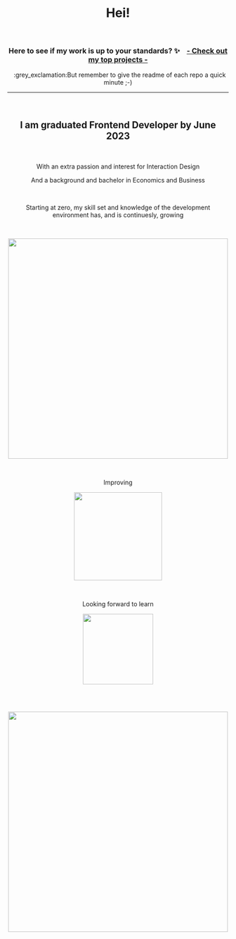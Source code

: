 <h1 align="center">Hei!</h1>
<br>
<h3 align="center">Here to see if my work is up to your standards?  ✨ &nbsp&nbsp  <a href="https://github.com/stars/SolveigRebnord/lists/top-projects">- Check out my top projects - </a></h3>

 <p align="center">&nbsp :grey_exclamation:But remember to give the readme of each repo a quick minute ;-)</p> 




***

<br>

<h2 align="center">I am graduated Frontend Developer by June 2023</h2>
<br>
<span align="center">
<p>
With an extra passion and interest for Interaction Design
</p>
<p>
And a background and bachelor in Economics and Business
</p>
</span>
<br>
<p align="center">
Starting at zero, my skill set and knowledge of the development environment has, and is continuesly, growing
 </p>
<br>

<p align="center">
 <a href="https://skillicons.dev">
    <img width="500" src="https://skillicons.dev/icons?i=html,css,javascript,github,netlify,postman,tailwind,vscode,vite,wordpress,figma&theme=light" />
  </a>
 </p>
  <br>
  
  <p align="center">Improving</p>
  <p align="center">
   <a href="https://skillicons.dev">
    <img width="200" src="https://skillicons.dev/icons?i=express,mongodb,mysql,nodejs,supabase&theme=light" />
  </a>
   </p>
  <br>
  
  <p align="center">Looking forward to learn</p>
  <p align="center">
   <a href="https://skillicons.dev">
    <img width="160" src="https://skillicons.dev/icons?i=react,svelte,vue&theme=light" />
  </a>
   </p>
<br>
<br>

<p align="center">
<a href="https://git.io/streak-stats"><img width="500" src="https://streak-stats.demolab.com?user=solveigrebnord&hide_border=true&date_format=j%20M%5B%20Y%5D&mode=weekly&ring=DDAAA4&fire=D38585&background=00000000&stroke=DD948C&currStreakNum=FFFFFF&sideNums=DDAAA4&currStreakLabel=FFFFFF&dates=CECECEEC&sideLabels=FFFFFF"/></a>
</p>

<br><br>

